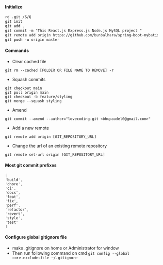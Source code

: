 #### Initialize

```dtd
rd .git /S/Q
git init
git add .
git commit -m "This React.js Express.js Node.js MySQL project "
git remote add origin https://github.com/bunbalhara/spring-boot-mybatis-maven-postgresql.git
git push -u origin master
```

#### Commands

- Clear cached file

```yarn
git rm --cached [FOLDER OR FILE NAME TO REMOVE] -r
```

- Squash commits

```yarn
git checkout main
git pull origin main
git checkout -b feature/styling
git merge --squash styling
```

- Amend

```yarn
git commit --amend --author="lovecoding-git <bhupaudel0@gmail.com>"
```

- Add a new remote

```yarn
git remote add origin [GIT_REPOSITORY_URL]
```

- Change the url of an existing remote repository

```yarn
git remote set-url origin [GIT_REPOSITORY_URL]
```

#### Most git commit prefixes

```dotenv
[
'build',
'chore',
'ci',
'docs',
'feat',
'fix',
'perf',
'refactor',
'revert',
'style',
'test'
]
```

#### Configure global gitignore file

- make .gitignore on home or Administrator for window
- Then run following command on cmd
  `git config --global core.excludesfile ~/.gitignore`
